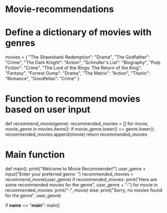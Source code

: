 # Movie-recommendations
# Define a dictionary of movies with genres
movies = {
    "The Shawshank Redemption": "Drama",
    "The Godfather": "Crime",
    "The Dark Knight": "Action",
    "Schindler's List": "Biography",
    "Pulp Fiction": "Crime",
    "The Lord of the Rings: The Return of the King": "Fantasy",
    "Forrest Gump": "Drama",
    "The Matrix": "Action",
    "Titanic": "Romance",
    "Goodfellas": "Crime"
}

# Function to recommend movies based on user input
def recommend_movie(genre):
    recommended_movies = []
    for movie, movie_genre in movies.items():
        if movie_genre.lower() == genre.lower():
            recommended_movies.append(movie)
    return recommended_movies

# Main function
def main():
    print("Welcome to Movie Recommender!")
    user_genre = input("Enter your preferred genre: ")
    recommended_movies = recommend_movie(user_genre)
    if recommended_movies:
        print("Here are some recommended movies for the genre", user_genre + ":")
        for movie in recommended_movies:
            print("-", movie)
    else:
        print("Sorry, no movies found for the genre", user_genre)

if __name__ == "__main__":
    main()
